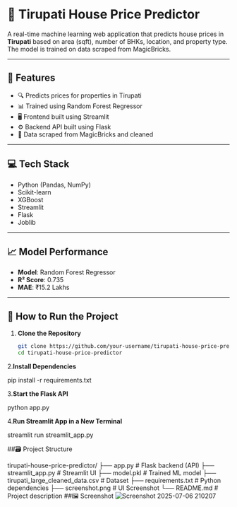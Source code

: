 # 🏡 Tirupati House Price Predictor

A real-time machine learning web application that predicts house prices in **Tirupati** based on area (sqft), number of BHKs, location, and property type. The model is trained on data scraped from MagicBricks.

---

## 📌 Features

- 🔍 Predicts prices for properties in Tirupati
- 📊 Trained using Random Forest Regressor
- 🖥️ Frontend built using Streamlit
- ⚙️ Backend API built using Flask
- 📁 Data scraped from MagicBricks and cleaned

---

## 💻 Tech Stack

- Python (Pandas, NumPy)
- Scikit-learn
- XGBoost
- Streamlit
- Flask
- Joblib

---

## 📈 Model Performance

- **Model**: Random Forest Regressor
- **R² Score**: 0.735
- **MAE**: ₹15.2 Lakhs

---

## 🚀 How to Run the Project

1. **Clone the Repository**
   ```bash
   git clone https://github.com/your-username/tirupati-house-price-predictor.git
   cd tirupati-house-price-predictor
   
2.**Install Dependencies**

   pip install -r requirements.txt
   
3.**Start the Flask API**

   python app.py
   
4.**Run Streamlit App in a New Terminal**

   streamlit run streamlit_app.py
   
##🗃️ Project Structure

  tirupati-house-price-predictor/
├── app.py                     # Flask backend (API)
├── streamlit_app.py           # Streamlit UI
├── model.pkl                  # Trained ML model
├── tirupati_large_cleaned_data.csv  # Dataset
├── requirements.txt           # Python dependencies
├── screenshot.png             # UI Screenshot
└── README.md                  # Project description
##🖼️ Screenshot
![Screenshot 2025-07-06 210207](https://github.com/user-attachments/assets/965c56b8-5d4b-4665-91be-8dfe6fa9127c)




